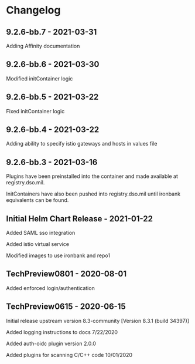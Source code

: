# Changelog

## 9.2.6-bb.7 - 2021-03-31

Adding Affinity documentation

## 9.2.6-bb.6 - 2021-03-30

Modified initContainer logic

## 9.2.6-bb.5 - 2021-03-22

Fixed initContainer logic

## 9.2.6-bb.4 - 2021-03-22

Adding ability to specify istio gateways and hosts in values file

## 9.2.6-bb.3 - 2021-03-16
Plugins have been preinstalled into the container and made available at registry.dso.mil.

InitContainers have also been pushed into registry.dso.mil until ironbank equivalents can be found.

## Initial Helm Chart Release - 2021-01-22
Added SAML sso integration

Added istio virtual service

Modified images to use ironbank and repo1

## TechPreview0801 - 2020-08-01
Added enforced login/authentication

## TechPreview0615 - 2020-06-15
Initial release
upstream version 8.3-community [Version 8.3.1 (build 34397)]

Added logging instructions to docs 7/22/2020

Added auth-oidc plugin version 2.0.0

Added plugins for scanning C/C++ code 10/01/2020

